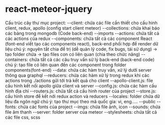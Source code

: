 # react-meteor-jquery
Cấu trúc cây thư mục project:
--client: chứa các file cần thiết cho cấu hinh client, redux, apollo (config start client meteor)
--collections: chứa khai báo các bảng trong mongodb (Code back-end)
--imports
        --actions: chứa tất cả các actions của redux
        --components: chứa tất cả các component React (font-end viết tạo các components react), back-end phối hợp để render dữ liệu
                      chú ý: nguyên tắt chia để trị (dễ quản lý code, fix bugs, tái sử dụng) -> tạo folder chứa -> tạo files con có liên quan (chia theo chức năng)
        --containers: chứa tất cả các câu truy vấn sử lý back-end (back-end code)
                      chú ý: tạo file có liên quan đến các component trong folder components(font-end)
        --data: chứa các hàm truy vấn, xử lý dưới server thông qua graphql
        --reducers: chứa các hàm xử lý trong redux khi các actions trong ./actions gửi tới trả kết quả cho client
        --apollo-client.js: file cấu hình kết nối apollo giữa client và server
        --config.js: chứa các hàm cấu hình địa chỉ
        --routers.js: chứa tất cả cấu hình router của project
        --store.js: cấu hình store để kết nới redux action và reducers
--locales: folder chứa dữ liệu đa ngôn ngữ
          chú ý: tạo thư mục theo mã quốc gia: vi, eng.....
--public
        --fonts: chứa các fonts của project
        --imgs: chứa file ảnh, icon
        --sounds: chứa file âm thanh
--server: folder server của meteor
--stylesheets: chứa tất cả các file css, scss
